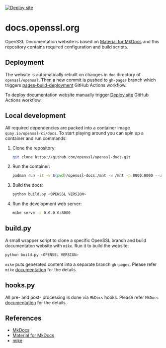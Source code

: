 [![Deploy site](https://github.com/openssl/openssl-docs/actions/workflows/deploy-site.yaml/badge.svg?branch=main)](https://github.com/openssl/openssl-docs/actions/workflows/deploy-site.yaml)

# docs.openssl.org

OpenSSL Documentation website is based on
[Material for MkDocs](https://squidfunk.github.io/mkdocs-material/) and
this repository contains required configuration and build scripts.

## Deployment

The website is automatically rebuilt on changes in `doc` directory of `openssl/openssl`. Then a
new commit is pushed to `gh-pages` branch which triggers
[pages-build-deployment](https://github.com/openssl/openssl-docs/actions/workflows/pages/pages-build-deployment)
GitHub Actions workflow.

To deploy documentation website manually trigger
[Deploy site](https://github.com/openssl/openssl-docs/actions/workflows/deploy-site.yaml) GitHub
Actions workflow.

## Local development

All required dependencies are packed into a container image `quay.io/openssl-ci/docs`.
To start playing around you can spin up a container and run commands:

1. Clone the repository:

    ```sh
    git clone https://github.com/openssl/openssl-docs.git
    ```

2. Run the container:

    ```sh
    podman run -it -v $(pwd)/openssl-docs:/mnt -w /mnt -p 8000:8000 --userns=keep-id quay.io/openssl-ci/docs:latest bash
    ```

3. Build the docs:

    ```sh
    python build.py <OPENSSL VERSION>
    ```

4. Run the development web server:

    ```sh
    mike serve -a 0.0.0.0:8000
    ```

## build.py

A small wrapper script to clone a specific OpenSSL branch and build documentaton website with
`mike`. Run it to build the website:

```sh
python build.py <OPENSSL VERSION>
```

`mike` puts generated content into a separate branch `gh-pages`. Please refer `mike`
[documentation](https://github.com/jimporter/mike) for the details.

## hooks.py

All pre- and post- processing is done via `MkDocs` hooks. Please refer `MkDocs`
[documentation](https://www.mkdocs.org/dev-guide/plugins/#events) for the details.


## References

- [MkDocs](https://www.mkdocs.org)
- [Material for MkDocs](https://squidfunk.github.io/mkdocs-material/)
- [mike](https://github.com/jimporter/mike)

